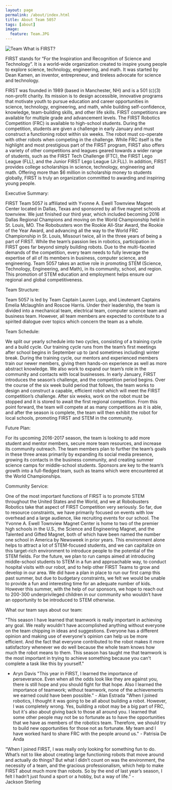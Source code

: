 ```yaml
---
layout: page
permalink: /about/index.html
title: About Team 5057
tags: [about]
image:
  feature: Team.JPG
---
```


  <img src="{{ site.url }}/images/Team.JPG" alt="Team">
What is FIRST?

FIRST stands for “For the Inspiration and Recognition of Science and Technology”. It is a world-wide organization created to inspire young people to explore science, technology, engineering, and math. It was started by Dean Kamen, an inventor, entrepreneur, and tireless advocate for science and technology. 

FIRST was founded in 1989 (based in Manchester, NH) and is a 501 (c)(3) non-profit charity. Its mission is to design accessible, innovative programs that motivate youth to pursue education and career opportunities in science, technology, engineering, and math, while building self-confidence, knowledge, team-building skills, and other life skills. FIRST competitions are available for multiple grade and advancement levels. The FIRST Robotics Competition (FRC) is available to high-school students. During the competition, students are given a challenge in early January and must construct a functioning robot within six weeks. The robot must co-operate with other robots when competing in the challenge. While FRC itself is the highlight and most prestigious part of the FIRST program, FIRST also offers a variety of other competitions and leagues geared towards a wider range of students, such as the FIRST Tech Challenge (FTC), the FIRST Lego League (FLL), and the Junior FIRST Lego League (Jr.FLL). In addition, FIRST provides college scholarships in science, technology, engineering and math. Offering more than $6 million in scholarship money to students globally, FIRST is truly an organization committed to awarding and inspiring young people.

Executive Summary: 

FIRST Team 5057 is affiliated with Yvonne A. Ewell Townview Magnet Center located in Dallas, Texas and sponsored by all five magnet schools at townview. We just finished our third year, which included becoming 2016 Dallas Regional Champions and moving on the World Championship held in St. Louis, MO. The Robobusters won the Rookie All-Star Award, the Rookie of the Year Award, and advancing all the way to the World FRC Championship in St. Louis, Missouri twice, all in the three years of being a part of FIRST. 
While the team’s passion lies in robotics, participation in FIRST goes far beyond simply building robots. Due to the multi-faceted demands of the competition, every team needs to fully leverage the expertise of all of its members in business, computer science, and engineering. Team 5057 takes an active role in promoting STEM (Science, Technology, Engineering, and Math), in its community, school, and region. This promotion of STEM education and employment helps ensure our regional and global competitiveness.

Team Structure:

Team 5057 is led by Team Captain Lauren Lugo, and Lieutenant Captains Emelia Mclaughlin and Roscoe Harris. Under their leadership, the team is divided into a mechanical team, electrical team, computer science team and business team. However, all team members are expected to contribute to a spirited dialogue over topics which concern the team as a whole.

Team Schedule:

We split our yearly schedule into two cycles, consisting of a training cycle and a build cycle. Our training cycle runs from the team’s first meetings after school begins in September up to (and sometimes including) winter break. During the training cycle, our mentors and experienced members train our newer members, giving them hands-on experience as well as more abstract knowledge. We also work to expand our team’s role in the community and contacts with local businesses. In early January, FIRST introduces the season’s challenge, and the competition period begins. Over the course of the six week build period that follows, the team works to design and construct a capable, efficient robot which will meet the FIRST competition’s challenge. After six weeks, work on the robot must be stopped and it is stored to await the first regional competition. From this point forward, the team will compete at as many competitions as it is able, and after the season is complete, the team will then exhibit the robot for local schools, promoting FIRST and STEM in the community.

Future Plan:

For its upcoming 2016-2017 season, the team is looking to add more student and mentor members, secure more team resources, and increase its community outreach. The team members plan to further the team’s goals in these three areas primarily by expanding its social media presence, growing its contacts in the business community, and creating summer science camps for middle-school students. Sponsors are key to the team’s growth into a full-fledged team, such as teams which were encountered at the World Championships.

Community Service:

One of the most important functions of FIRST is to promote STEM throughout the United States and the World, and we at Robobusters Robotics take that aspect of FIRST Competition very seriously. So far, due to resource constraints, we have primarily focused on events with low overhead and a large audience, like recruiting events for our school. The Yvonne A. Ewell Townview Magnet Center is home to two of the premier high schools in the U.S., the Science and Engineering Magnet, and the Talented and Gifted Magnet, both of which have been named the number one school in America by Newsweek in prior years. This environment alone helps to attract a lot of STEM-focused students, and we can capitalize on this target-rich environment to introduce people to the potential of the STEM fields. For the future, we plan to run camps aimed at introducing middle-school students to STEM in a fun and approachable way, to conduct hospital visits with our robot, and to help other FIRST Teams to grow and develop in our area. We did have a plan in place to run our first camp this past summer, but due to budgetary constraints, we felt we would be unable to provide a fun and interesting time for an adequate number of kids. However this summer, with the help of our sponsors, we hope to reach out to 200-300 underprivileged children in our community who wouldn’t have an opportunity to be introduced to STEM otherwise.	

What our team says about our team:

"This season I have learned that teamwork is really important in achieving any goal. We really wouldn't have accomplished anything without everyone on the team chipping in ideas and suggestions. Everyone has a different opinion and making use of everyone's opinion can help us be more efficient. And the fact that everyone contributed to the robot makes it more satisfactory whenever we do well because the whole team knows how much the robot means to them. This season has taught me that teamwork is the most important in trying to achieve something because you can't complete a task like this by yourself." 	
- Aryn Davis
"This year in FIRST, I learned the importance of perseverance. Even when all the odds look like they are against you, there is still hope and you should fight for that hope. Also I learned the importance of teamwork; without teamwork, none of the achievements we earned could have been possible." - Alan Estrada
"When I joined robotics, I thought it was going to be all about building a robot. However, I was completely wrong. Yes, building a robot may be a big part of FRC, but it's also about giving back to those all around you. I learned that some other people may not be so fortunate as to have the opportunities that we have as members of the robotics team. Therefore, we should try to build new opportunities for those not as fortunate. My team and I have worked hard to share FRC with the people around us." - Patrisia De Anda

“When I joined FIRST, I was really only looking for something fun to do. What’s not to like about creating large functioning robots that move around and actually do things? But what I didn’t count on was the environment, the necessity of a team, and the gracious professionalism, which help to make FIRST about much more than robots. So by the end of last year’s season, I felt I hadn’t just found a sport or a hobby, but a way of life.”   -  
Jackson Sterling
